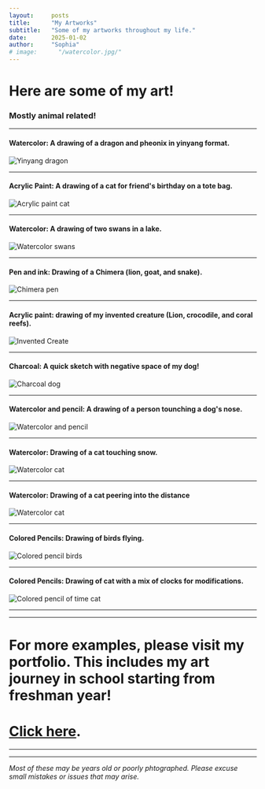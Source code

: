 ```yaml
---
layout:     posts
title:      "My Artworks"
subtitle:   "Some of my artworks throughout my life."
date:       2025-01-02
author:     "Sophia"
# image:      "/watercolor.jpg/"
---
```

                                                                                                                                                                                                                                                                                                                                                                                                                                                                                              
# Here are some of my art! 
### Mostly animal related!

---

<!-- Insert images here for later -->

#### Watercolor: A drawing of a dragon and pheonix in yinyang format.
![Yinyang dragon](/watercolor.jpg)

---

#### Acrylic Paint: A drawing of a cat for friend's birthday on a tote bag. 
![Acrylic paint cat](/acrylic_paint_2.jpg)

---

#### Watercolor: A drawing of two swans in a lake.
![Watercolor swans](/watercolor_4.jpg)

---

#### Pen and ink: Drawing of a Chimera (lion, goat, and snake).
![Chimera pen](/pen.jpg) 

---

#### Acrylic paint: drawing of my invented creature (Lion, crocodile, and coral reefs).
![Invented Create](/acrylic.jpg)

---

#### Charcoal: A quick sketch with negative space of my dog!
![Charcoal dog](/charcoal.JPG)

---

#### Watercolor and pencil: A drawing of a person tounching a dog's nose.
![Watercolor and pencil](/mixed-media.JPG)

---

#### Watercolor: Drawing of a cat touching snow. 
![Watercolor cat](/watercolor_2.jpg)

---

#### Watercolor: Drawing of a cat peering into the distance 
![Watercolor cat](/watercolor_3.jpg)

---

#### Colored Pencils: Drawing of birds flying. 
![Colored pencil birds](/color_pencil.JPG)

---

#### Colored Pencils: Drawing of cat with a mix of clocks for modifications. 
![Colored pencil of time cat](/color_pencil_2.jpg)



---
---

# For more examples, please visit my portfolio. This includes my art journey in school starting from freshman year! 
# [Click here](https://sites.google.com/gilbertschools.net/sophiaportfolio/about-me). 



---
---

_Most of these may be years old or poorly phtographed. Please excuse small mistakes or issues that may arise._